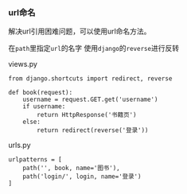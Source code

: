 ### url命名
解决url引用困难问题，可以使用url命名方法。

在`path`里指定`url`的名字
使用`django`的`reverse`进行反转

views.py

```
from django.shortcuts import redirect, reverse

def book(request):
    username = request.GET.get('username')
    if username:
        return HttpResponse('书籍页')
    else:
        return redirect(reverse('登录'))

```

urls.py

```
urlpatterns = [
    path('', book, name='图书'),
    path('login/', login, name='登录')
]

```


